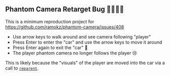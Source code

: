 ## Phantom Camera Retarget Bug 🎥🧑‍🧒🐛

This is a minimum reproduction project for https://github.com/ramokz/phantom-camera/issues/408

- Use arrow keys to walk around and see camera following "player"
- Press Enter to enter the "car" and use the arrow keys to move it around
- Press Enter again to exit the "car" 🚙
- The player phantom camera no longer follows the player 😢

This is likely because the "visuals" of the player are moved into the car via a call to [`reparent`](https://docs.godotengine.org/en/stable/classes/class_node.html#class-node-method-reparent).
